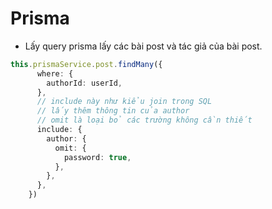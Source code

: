 # Prisma

- Lấy query prisma lấy các bài post và tác giả của bài post.
```ts
this.prismaService.post.findMany({
      where: {
        authorId: userId,
      },
      // include này như kiểu join trong SQL
      // lấy thêm thông tin của author
      // omit là loại bỏ các trường không cần thiết
      include: {
        author: {
          omit: {
            password: true,
          },
        },
      },
    })
```





